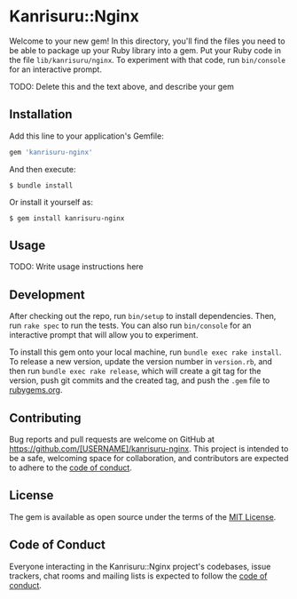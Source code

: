 # Kanrisuru::Nginx

Welcome to your new gem! In this directory, you'll find the files you need to be able to package up your Ruby library into a gem. Put your Ruby code in the file `lib/kanrisuru/nginx`. To experiment with that code, run `bin/console` for an interactive prompt.

TODO: Delete this and the text above, and describe your gem

## Installation

Add this line to your application's Gemfile:

```ruby
gem 'kanrisuru-nginx'
```

And then execute:

    $ bundle install

Or install it yourself as:

    $ gem install kanrisuru-nginx

## Usage

TODO: Write usage instructions here

## Development

After checking out the repo, run `bin/setup` to install dependencies. Then, run `rake spec` to run the tests. You can also run `bin/console` for an interactive prompt that will allow you to experiment.

To install this gem onto your local machine, run `bundle exec rake install`. To release a new version, update the version number in `version.rb`, and then run `bundle exec rake release`, which will create a git tag for the version, push git commits and the created tag, and push the `.gem` file to [rubygems.org](https://rubygems.org).

## Contributing

Bug reports and pull requests are welcome on GitHub at https://github.com/[USERNAME]/kanrisuru-nginx. This project is intended to be a safe, welcoming space for collaboration, and contributors are expected to adhere to the [code of conduct](https://github.com/[USERNAME]/kanrisuru-nginx/blob/master/CODE_OF_CONDUCT.md).

## License

The gem is available as open source under the terms of the [MIT License](https://opensource.org/licenses/MIT).

## Code of Conduct

Everyone interacting in the Kanrisuru::Nginx project's codebases, issue trackers, chat rooms and mailing lists is expected to follow the [code of conduct](https://github.com/[USERNAME]/kanrisuru-nginx/blob/master/CODE_OF_CONDUCT.md).
